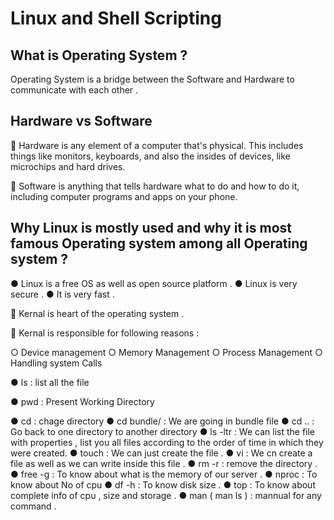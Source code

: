 
# Linux and Shell Scripting

## What is Operating System ?

Operating System is a bridge between the Software and Hardware to communicate with each other . 

## Hardware vs Software

📌 Hardware is any element of a computer that's physical. This includes things like monitors, keyboards, and also the insides of devices, like microchips and hard drives. 

📌 Software is anything that tells hardware what to do and how to do it, including computer programs and apps on your phone.

## Why Linux is mostly used and why it is most famous Operating system among all Operating system ?

● Linux is a free OS as well as open source platform .
● Linux is very secure .
● It is very fast .

📕 Kernal is heart of the operating system .

🔖 Kernal is responsible for following reasons :

○ Device management 
○ Memory Management 
○ Process Management 
○ Handling system Calls

● ls : list all the file

● pwd : Present Working Directory

● cd : chage directory
● cd bundle/ : We are going in bundle file
● cd .. : Go back to one directory to another directory
● ls -ltr : We can list the file with properties , list you all files according to the order of time in which they were created.
● touch : We can just create the file .
● vi : We cn create a file as well as we can write inside this file .
● rm -r : remove the directory .
● free -g : To know about what is the memory of our server .
● nproc : To know about No of cpu 
● df -h : To know disk size .
● top : To know about complete info of cpu , size and storage .
● man ( man ls ) : mannual for any command .

